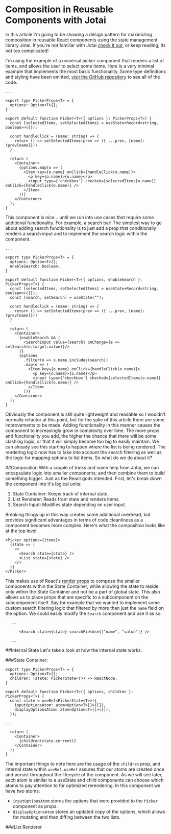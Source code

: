 # Composition in Reusable Components with Jotai
In this article I'm going to be showing a design pattern for maximizing composition in reusable React components
using the state management library Jotai. If you're not familiar with Jotai [check it out](https://jotai.org/), or keep 
reading; its not too complicated!

I'm using the example of a universal picker component that renders a list of items, and allows the user to select
some items. Here is a very minimal example that implements the most basic functionality. Some type definitions and
styling have been omitted, [visit the GitHub repository](https://github.com/nathan-folsom/jotai-composition)
to see all of the code.

    ...
    
    export type PickerProps<T> = {
      options: Option<T>[];
    }

    export default function Picker<T>({ options }: PickerProps<T>) {
      const [selectedItems, setSelectedItems] = useState<Record<string, boolean>>({});

      const handleClick = (name: string) => {
        return () => setSelectedItems(prev => ({ ...prev, [name]: !prev[name]}))
      }

      return (
        <Container>
          {options.map(o => (
            <Item key={o.name} onClick={handleClick(o.name)}>
              <p key={o.name}>{o.name}</p>
              <input type={'checkbox'} checked={selectedItems[o.name]} onClick={handleClick(o.name)} />
            </Item>
          ))}
        </Container>
      );
    }

This component is nice... until we run into use cases that require some additional functionality. For example, a search
bar! The simplest way to go about adding search functionality is to just add a prop that conditionally renders a search input
and to implement the search logic within the component.

    ...

    export type PickerProps<T> = {
      options: Option<T>[]; 
      enableSearch: boolean;
    }

    export default function Picker<T>({ options, enableSearch }: PickerProps<T>) {
      const [selectedItems, setSelectedItems] = useState<Record<string, boolean>>({});
      const [search, setSearch] = useState("");

      const handleClick = (name: string) => {
        return () => setSelectedItems(prev => ({ ...prev, [name]: !prev[name]}))
      }

      return (
        <Container>
          {enableSearch && (
            <SearchInput value={search} onChange={e => setSearch(e.target.value)}/>
          )}
          {options
            .filter(o => o.name.includes(search))
            .map(o => (
              <Item key={o.name} onClick={handleClick(o.name)}>
                <p key={o.name}>{o.name}</p>
                <input type={'checkbox'} checked={selectedItems[o.name]} onClick={handleClick(o.name)} />
              </Item>
            ))}
        </Container>
      );
    }

Obviously the component is still quite lightweight and readable so I wouldn't normally refactor at this 
point, but for the sake of this article there are some improvements to be made. Adding functionality in this manner
causes the component to increasingly grow in complexity over time. The more props and functionality you add,
the higher the chance that there will be some clashing logic, or that it will simply become too big to easily maintain.
We can already see this starting to happen where the list is being rendered. The rendering logic now has to take into
account the search filtering as well as the logic for mapping options to list items. So what do we do about it?

##Composition
With a couple of tricks and some help from Jotai, we can encapsulate logic into smaller components; and then combine
them to build something bigger. Just as the React gods intended.
First, let's break down the component into it's logical units:  
1. State Container: Keeps track of internal state.
2. List Renderer: Reads from state and renders items.
3. Search Input: Modifies state depending on user input.  

Breaking things up in this way creates some additional overhead, but provides significant advantages in terms of code
cleanliness as a component becomes more complex. Here's what the composition looks like at the top level:

    <Picker options={items}>
      {state => (
        <>
          <Search state={state} />
          <List state={state} />
        </>
      )}
    </Picker>

This makes use of React's [render props](https://reactjs.org/docs/render-props.html) to compose the smaller components
within the State Container, while allowing the state to reside only within the State Container and not be a part of global state.
This also allows us to place props that are specific to a subcomponent on the subcomponent itself. Say for example that we
wanted to implement some custom search filtering logic that filtered by more than just the `name` field on the option.
We could easily modify the `Search` component and use it as so:

      ...

          <Search state={state} searchFields={["name", "value"]} />

      ...

##Internal State
Let's take a look at how the internal state works.

###State Container:

    export type PickerProps<T> = {
      options: Option<T>[];
      children: (state: PickerState<T>) => ReactNode;
    }

    export default function Picker<T>({ options, children }: PickerProps<T>) {
      const state = useRef<PickerState<T>>({
        inputOptionsAtom: atom<Option<T>[]>([]),
        displayOptionsAtom: atom<Option<T>[]>([]),
      });

    ...

      return (
        <Container>
          {children(state.current)}
        </Container>
      );
    }

The important things to note here are the usage of the `children` prop, and internal state within `useRef`.
`useRef` assures that our atoms are created once and persist throughout the lifecycle of the component. As we will see
later, each atom is similar to a useState and child components can choose which atoms to pay attention to for optimized
rerendering. In this component we have two atoms:
* `inputOptionsAtom` stores the options that were provided to the `Picker` component as props.
* `displayOptionsAtom` stores an updated copy of the options, which allows for mutating and then diffing between the two lists.

###List Renderer

